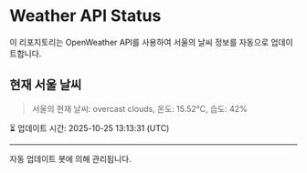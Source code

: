 
# Weather API Status

이 리포지토리는 OpenWeather API를 사용하여 서울의 날씨 정보를 자동으로 업데이트합니다.

## 현재 서울 날씨
> 서울의 현재 날씨: overcast clouds, 온도: 15.52°C, 습도: 42%

⏳ 업데이트 시간: 2025-10-25 13:13:31 (UTC)

---
자동 업데이트 봇에 의해 관리됩니다.
